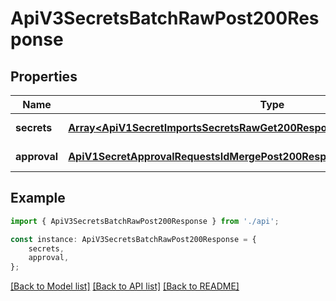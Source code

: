 # ApiV3SecretsBatchRawPost200Response


## Properties

Name | Type | Description | Notes
------------ | ------------- | ------------- | -------------
**secrets** | [**Array&lt;ApiV1SecretImportsSecretsRawGet200ResponseSecretsInnerSecretsInner&gt;**](ApiV1SecretImportsSecretsRawGet200ResponseSecretsInnerSecretsInner.md) |  | [default to undefined]
**approval** | [**ApiV1SecretApprovalRequestsIdMergePost200ResponseApproval**](ApiV1SecretApprovalRequestsIdMergePost200ResponseApproval.md) |  | [default to undefined]

## Example

```typescript
import { ApiV3SecretsBatchRawPost200Response } from './api';

const instance: ApiV3SecretsBatchRawPost200Response = {
    secrets,
    approval,
};
```

[[Back to Model list]](../README.md#documentation-for-models) [[Back to API list]](../README.md#documentation-for-api-endpoints) [[Back to README]](../README.md)

